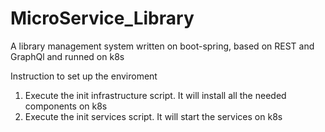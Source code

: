# MicroService_Library
A library management system written on boot-spring, based on REST and GraphQl and runned on k8s

Instruction to set up the enviroment 

1) Execute the init infrastructure script. It will install all the needed components on k8s
2) Execute the init services script. It will start the services on k8s



